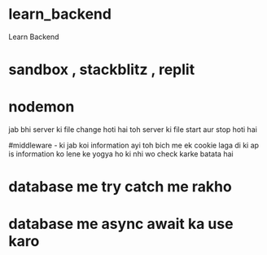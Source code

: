 # learn_backend
Learn Backend


# sandbox , stackblitz , replit


# nodemon
jab bhi server ki file change hoti hai toh server ki file start aur stop hoti hai

#middleware  - 
 ki jab koi information ayi toh bich me ek cookie laga di ki ap is information ko lene ke yogya ho ki nhi wo check karke batata hai

 # database me try catch me rakho
 # database me async await ka use karo